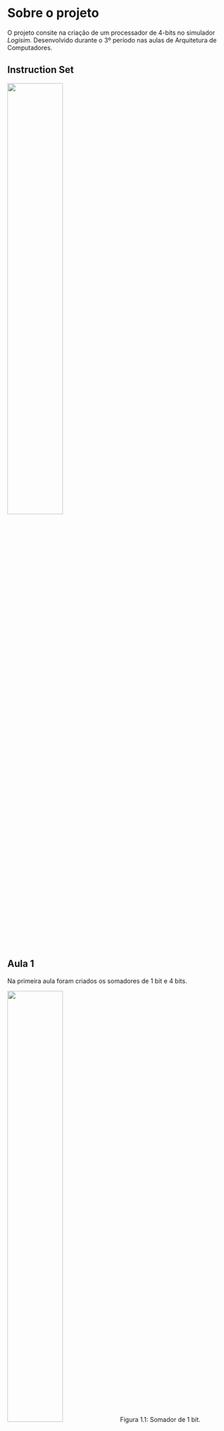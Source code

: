 # Sobre o projeto

O projeto consite na criação de um processador de 4-bits no simulador *Logisim.* Desenvolvido durante o 3º período nas aulas de Arquitetura de Computadores.

## Instruction Set
<img src="https://github.com/Welontom/Arquitetura/assets/125558184/35af07d4-702b-4c1d-8754-d4d1bcc45939" width="50%" height="50%">


## Aula 1

Na primeira aula foram criados os somadores de 1 bit e 4 bits.  
  
<img src="https://github.com/Welontom/Arquitetura/assets/125558184/9ce7faee-b721-48d1-b918-56eaf8f49315" width="50%" height="50%">  
Figura 1.1: Somador de 1 bit.  
<img src="https://github.com/Welontom/Arquitetura/assets/125558184/08fafada-d597-46d3-b63e-4241f447af4c" width="50%" height="50%">  
Figura 1.2: Somador de 4 bits.  

## Aula 2

Na segunda aula foram criados os subtratores de 1 bit e 4 bits.  

<img src="https://github.com/Welontom/Arquitetura/assets/125558184/0b46e8f8-c79d-43c9-9b0a-e866b7bbdc15" width="50%" height="50%">  
Figura 2.1: Subrator de 1 bit.
<img src="https://github.com/Welontom/Arquitetura/assets/125558184/c9c42fd0-a11a-499e-ac3c-4dc86b67306b" width="50%" height="50%">  
Figura 2.2: Subtrator de 4 bits.

## Aula 3

Na terceira aula foram criados o buffeer, o buffer invertido e o decodificador.  

<img src="https://github.com/Welontom/Arquitetura/assets/125558184/58a4fe76-b938-44a7-af39-ec4baab449bc" width="50%" height="50%">  
Figura 3.1: Buffer.
<img src="https://github.com/Welontom/Arquitetura/assets/125558184/3b225482-2542-45bc-b53b-9e8f3dbbffe1" width="50%" height="50%">  
Figura 3.2: Buffer Invertido.
<img src="https://github.com/Welontom/Arquitetura/assets/125558184/7c11294d-549d-468b-adcc-d95c0ad26668" width="50%" height="50%">  
Figura 3.3: Decodificador.

## Aula 4

Na quarta aula foi criado o rotacionador esquerdo.

<img src="https://github.com/Welontom/Arquitetura/assets/125558184/25573bed-d6ce-4266-85b6-4bcd0b212264" width="50%" height="50%">  
Figura 4.1: Rotacionador Esquerdo.


## Aula 5

Na quinta aula foram criados o rotacionador direito, a porta or de 4 bits e a macro da ULA

<img src="https://github.com/Welontom/Arquitetura/assets/125558184/154713ad-8433-4dc7-819d-e5b654afa63a" width="50%" height="50%"> 
Figura 5.1: Rotacionador direito. Note que a única diferença entre o rotacionador esquerdo e direito é o distribuidor da saída. 

<img src="https://github.com/Welontom/Arquitetura/assets/125558184/8ca0c752-6b9c-4ff0-8778-aa9b6ec9663b" width="50%" height="50%">  
Figura 5.2: Porta or de 4 bits.  

<img src="https://github.com/Welontom/Arquitetura/assets/125558184/79578249-feb3-4e84-8655-16a31c22efb1" width="50%" height="50%">    
Figura 5.3: ULA.  

## Aula 6

Na sexta aula foram corrigidos erros na porta or e criadas as saídas zero e overflow da ULA.

## Aula 7

Nessa aula, foi feito e implementado no sistema o registrador ac (acumulador).

<img src="https://github.com/Welontom/Arquitetura/assets/125558184/5e794255-b458-4708-897c-f210e57ded22" width="50%" height="50%">
Figura 7.1: Registrador AC.
<img src="https://github.com/Welontom/Arquitetura/assets/125558184/68076a4a-2c04-45c5-b3ac-3d1f7da646f5" width="50%" height="50%">
Figura 7.2: Sistema com o registrador AC.

## Aula 8

Na oitava aula foi criado o multiplexador e adcionado uma memória.

<img src="https://github.com/Welontom/Arquitetura/assets/125558184/6bfff8c5-013e-46c2-b40c-dfcb3198aed9" width="50%" height="50%">
Figura 8.1: Multiplexador.
<img src="https://github.com/Welontom/Arquitetura/assets/125558184/d4fdcbe6-cc0d-4c49-ae7c-b8621b35242b" width="50%" height="50%">
Figura 8.2: Sistema com o multiplexador e memória.


